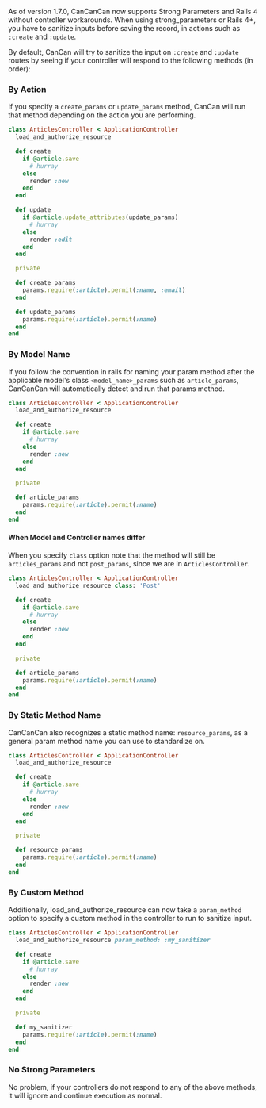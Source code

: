 As of version 1.7.0, CanCanCan now supports Strong Parameters and Rails 4 without controller workarounds. When using strong_parameters or Rails 4+, you have to sanitize inputs before saving the record, in actions such as `:create` and `:update`.

By default, CanCan will try to sanitize the input on `:create` and `:update` routes by seeing if your controller will respond to the following methods (in order):

### By Action

If you specify a `create_params` or `update_params` method, CanCan will run that method depending on the action you are performing.

```ruby
class ArticlesController < ApplicationController
  load_and_authorize_resource

  def create
    if @article.save
      # hurray
    else
      render :new
    end
  end

  def update
    if @article.update_attributes(update_params)
      # hurray
    else
      render :edit
    end
  end

  private

  def create_params
    params.require(:article).permit(:name, :email)
  end

  def update_params
    params.require(:article).permit(:name)
  end
end
```

### By Model Name

If you follow the convention in rails for naming your param method after the applicable model's class `<model_name>_params` such as `article_params`, CanCanCan will automatically detect and run that params method.

```ruby
class ArticlesController < ApplicationController
  load_and_authorize_resource

  def create
    if @article.save
      # hurray
    else
      render :new
    end
  end

  private

  def article_params
    params.require(:article).permit(:name)
  end
end
```

#### When Model and Controller names differ

When you specify `class` option note that the method will still be `articles_params` and not `post_params`, since we are in `ArticlesController`.

```ruby
class ArticlesController < ApplicationController
  load_and_authorize_resource class: 'Post'

  def create
    if @article.save
      # hurray
    else
      render :new
    end
  end

  private

  def article_params
    params.require(:article).permit(:name)
  end
end
```

### By Static Method Name

CanCanCan also recognizes a static method name: `resource_params`, as a general param method name you can use to standardize on.

```ruby
class ArticlesController < ApplicationController
  load_and_authorize_resource

  def create
    if @article.save
      # hurray
    else
      render :new
    end
  end

  private

  def resource_params
    params.require(:article).permit(:name)
  end
end
```

### By Custom Method

Additionally, load_and_authorize_resource can now take a `param_method` option to specify a custom method in the controller to run to sanitize input.

```ruby
class ArticlesController < ApplicationController
  load_and_authorize_resource param_method: :my_sanitizer

  def create
    if @article.save
      # hurray
    else
      render :new
    end
  end

  private

  def my_sanitizer
    params.require(:article).permit(:name)
  end
end
```

### No Strong Parameters

No problem, if your controllers do not respond to any of the above methods, it will ignore and continue execution as normal.